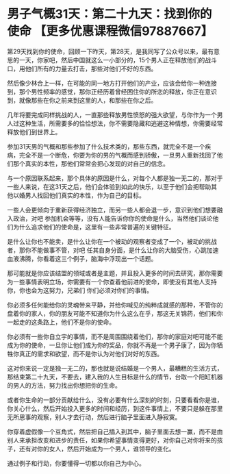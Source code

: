 # 男子气概31天：第二十九天：找到你的使命  【更多优惠课程微信97887667】

第29天找到你的使命，回顾一下昨天，第28天，是我同写了公众号以来，最有意思的一天，你家吧，然后中国就这么一小部分的，15个男人正在释放他们的战斗口，用他们所有的力量去打击，那些对他们不好的东西。

然后像少林合上一样，在可能的同一地方打开他们的产业，应该会给你一种连接到，那个男性频率的感觉，那你正经历着曾经困住你的所恋的释放，你正在意识到，就像那些在你之前来到这里的人，和那些在你之后。

几年将要完成同样挑战的人，一直那些释放男性愤怒的强大欲望，与你作为一个男人过这种生活，所需要多的恰恰想法，你不需要隐藏和逃避这种情想，你需要经常释放他们到世界上。

参加31天男的气概和那些参加了什么技术类的，那些东西，就完全不是一个疾病，完全不是一个断危，你要为你的男的气概而感到骄傲，一旦男人重新找回了他们那个真实的本性，那他们常常会把心发现的对自己的信念。

与一个原因联系起来，那个具体的原因是什么，对每个人都是独一无二的，那对于一些人来说，在这31天之后，他们会体验到如此的快乐，以至于他们会把帮助其他以婚男人找回他们真实的本性，作为自己的目标。

一些人会更倾向于重新获得经济独立，而另一些人都会退一步，意识到他们想要融入政治，对吧 参加机会等等，没有人能告诉你你的使命是什么，当然他们谈论他们为什么追求他们的使命是，这里有一些非常普遍的关键特征。

是什么让你也不能卖，是什么让你在一个被动的观察者变成了一个，被动的挑战者，那你不能做事不管，对吧 任其自身分面，是什么让你的大脑受伤，心跳加速 血液沸腾，你看着这三个例子，脑海中浮现出一个话题。

那可能就是你应该结盟的领域或者是主题，并且投入更多的时间去研究，那你需要为一些事情表明立场，你需要有一个你查着他前进的使命，即使没有其他人支持你，你也会为这努力，兄弟们 你们必须对你们的事情。

你必须多任何能给你的灵魂带来平静，并给你喊见的纯粹成就感的那种，不管你的盘着你的家人，你的朋友可能不知道你为什么这么在乎，那这无关锦药，他们和你一起走的这条路上，他们不是你的使命。

你必须有一些你自立宇的事情，而不是周围围绕着他们，那你的家庭对吧可能不能成为你的使命，一旦你让他们成为你的奖品，你就不再是一个男子康了，因为你牺牲你真正的需求和欲望，而不是你认为对他们对好的东西。

这对你来说一定是独一无二的，那也就是说结婚是一个男人，最糟糕的生活方式，那结束第二十九天，不要去，建入我的人生目标是什么的情节，台取一个阳缸机器的男人的方法，努力找出你想把你的生命。

或者你生命的一部分贡献给什么，没有必要有什么深刻的时刻，只要看看你是谁，你关心什么，然后开始投入更多的时间和经历，到这件事情上，不要只是躲在那里无所思事的观察，别人才去行动，然后进行脑子里面进入静寂寞。

你穿着虚假像一个豆角式，然后把自己插入到其中，脑子里面去想一赢，而不是由别人来承担改变和进步的责任，如果你希望事情变得更好，对你自己对你将来的孩子，还有对你的女人，然后开始成为一个男人，谁领导的变化。

通过例子和行动，你要懂得一切都以你自己为中心。